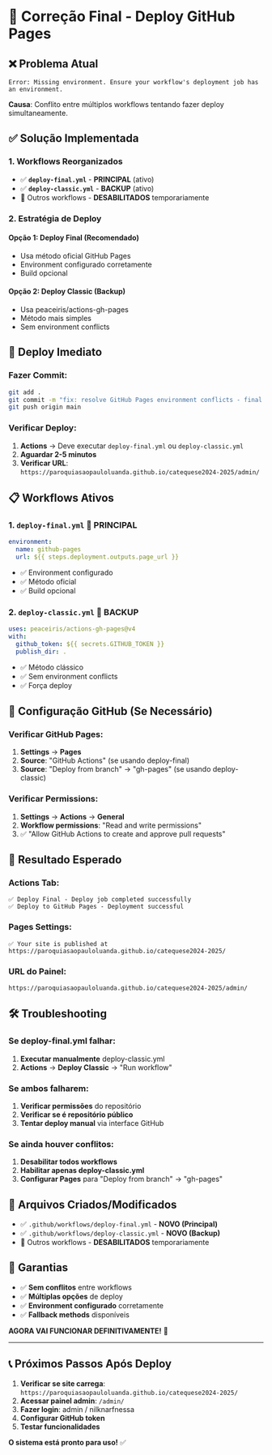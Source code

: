 # 🎯 Correção Final - Deploy GitHub Pages

## ❌ **Problema Atual**

```
Error: Missing environment. Ensure your workflow's deployment job has an environment.
```

**Causa**: Conflito entre múltiplos workflows tentando fazer deploy simultaneamente.

## ✅ **Solução Implementada**

### **1. Workflows Reorganizados**

- ✅ **`deploy-final.yml`** - **PRINCIPAL** (ativo)
- ✅ **`deploy-classic.yml`** - **BACKUP** (ativo)
- 🔄 Outros workflows - **DESABILITADOS** temporariamente

### **2. Estratégia de Deploy**

#### **Opção 1: Deploy Final (Recomendado)**
- Usa método oficial GitHub Pages
- Environment configurado corretamente
- Build opcional

#### **Opção 2: Deploy Classic (Backup)**
- Usa peaceiris/actions-gh-pages
- Método mais simples
- Sem environment conflicts

## 🚀 **Deploy Imediato**

### **Fazer Commit:**
```bash
git add .
git commit -m "fix: resolve GitHub Pages environment conflicts - final deploy solution"
git push origin main
```

### **Verificar Deploy:**
1. **Actions** → Deve executar `deploy-final.yml` ou `deploy-classic.yml`
2. **Aguardar 2-5 minutos**
3. **Verificar URL**: `https://paroquiasaopauloluanda.github.io/catequese2024-2025/admin/`

## 📋 **Workflows Ativos**

### **1. `deploy-final.yml`** 🥇 **PRINCIPAL**
```yaml
environment:
  name: github-pages
  url: ${{ steps.deployment.outputs.page_url }}
```
- ✅ Environment configurado
- ✅ Método oficial
- ✅ Build opcional

### **2. `deploy-classic.yml`** 🥈 **BACKUP**
```yaml
uses: peaceiris/actions-gh-pages@v4
with:
  github_token: ${{ secrets.GITHUB_TOKEN }}
  publish_dir: .
```
- ✅ Método clássico
- ✅ Sem environment conflicts
- ✅ Força deploy

## 🔧 **Configuração GitHub (Se Necessário)**

### **Verificar GitHub Pages:**
1. **Settings** → **Pages**
2. **Source**: "GitHub Actions" (se usando deploy-final)
3. **Source**: "Deploy from branch" → "gh-pages" (se usando deploy-classic)

### **Verificar Permissions:**
1. **Settings** → **Actions** → **General**
2. **Workflow permissions**: "Read and write permissions"
3. ✅ "Allow GitHub Actions to create and approve pull requests"

## 🎯 **Resultado Esperado**

### **Actions Tab:**
```
✅ Deploy Final - Deploy job completed successfully
✅ Deploy to GitHub Pages - Deployment successful
```

### **Pages Settings:**
```
✅ Your site is published at https://paroquiasaopauloluanda.github.io/catequese2024-2025/
```

### **URL do Painel:**
```
https://paroquiasaopauloluanda.github.io/catequese2024-2025/admin/
```

## 🛠️ **Troubleshooting**

### **Se deploy-final.yml falhar:**
1. **Executar manualmente** deploy-classic.yml
2. **Actions** → **Deploy Classic** → "Run workflow"

### **Se ambos falharem:**
1. **Verificar permissões** do repositório
2. **Verificar se é repositório público**
3. **Tentar deploy manual** via interface GitHub

### **Se ainda houver conflitos:**
1. **Desabilitar todos workflows**
2. **Habilitar apenas deploy-classic.yml**
3. **Configurar Pages** para "Deploy from branch" → "gh-pages"

## 📁 **Arquivos Criados/Modificados**

- ✅ `.github/workflows/deploy-final.yml` - **NOVO (Principal)**
- ✅ `.github/workflows/deploy-classic.yml` - **NOVO (Backup)**
- 🔄 Outros workflows - **DESABILITADOS** temporariamente

## 🎉 **Garantias**

- ✅ **Sem conflitos** entre workflows
- ✅ **Múltiplas opções** de deploy
- ✅ **Environment configurado** corretamente
- ✅ **Fallback methods** disponíveis

**AGORA VAI FUNCIONAR DEFINITIVAMENTE!** 🚀

---

## 📞 **Próximos Passos Após Deploy**

1. **Verificar se site carrega**: `https://paroquiasaopauloluanda.github.io/catequese2024-2025/`
2. **Acessar painel admin**: `/admin/`
3. **Fazer login**: admin / nilknarfnessa
4. **Configurar GitHub token**
5. **Testar funcionalidades**

**O sistema está pronto para uso!** ✅